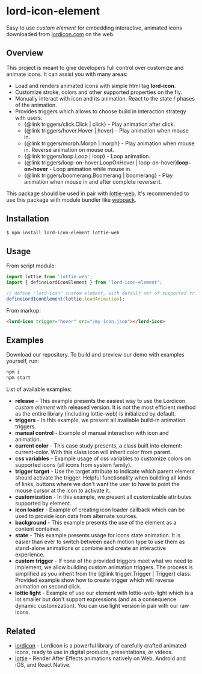 # lord-icon-element

Easy to use _custom element_ for embedding interactive, animated icons downloaded from [lordicon.com](https://lordicon.com/) on the web.

## Overview

This project is meant to give developers full control over customize and animate icons. It can assist you with many areas:

- Load and renders animated icons with simple html tag __lord-icon__.
- Customize stroke, colors and other supported properties on the fly.
- Manually interact with icon and its animation. React to the state / phases of the animation.
- Provides triggers which allows to choose build in interaction strategy with users:
  - {@link triggers/click.Click | click} - Play animation after click.
  - {@link triggers/hover.Hover | hover} - Play animation when mouse in.
  - {@link triggers/morph.Morph | morph} - Play animation when mouse in. Reverse animation on mouse out.
  - {@link triggers/loop.Loop | loop} - Loop animation.
  - {@link triggers/loop-on-hover.LoopOnHover | loop-on-hover}__loop-on-hover__ - Loop animation while mouse in.
  - {@link triggers/boomerang.Boomerang | boomerang} - Play animation when mouse in and after complete reverse it.

This package should be used in pair with [lottie-web](https://www.npmjs.com/package/lottie-web). It's recommended to use this package with module bundler like [webpack](https://www.npmjs.com/package/webpack).

## Installation

```bash
$ npm install lord-icon-element lottie-web
```

## Usage

From script module:

```js
import lottie from 'lottie-web';
import { defineLordIconElement } from 'lord-icon-element';

// define "lord-icon" custom element, with default set of supported triggers and provided animation player
defineLordIconElement(lottie.loadAnimation);
```

From markup:

```html
<lord-icon trigger="hover" src="/my-icon.json"></lord-icon>
```

## Examples

Download our repository. To build and preview our demo with examples yourself, run:

```bash
npm i
npm start
```

List of available examples:

- __release__ - This example presents the easiest way to use the Lordicon _custom element_ with released version. It is not the most efficient method as the entire library (including lottie-web) is initialized by default.
- __triggers__ - In this example, we present all available build-in animation triggers.
- __manual control__ - Example of manual interaction with icon and animation.
- __current color__ - This case study presents, a class built into element: current-color. With this class icon will inherit color from parent.
- __css variables__ - Example usage of css variables to customize colors on supported icons (all icons from system family).
- __trigger target__ - Use the target attribute to indicate which parent element should activate the trigger. Helpful functionality when building all kinds of links, buttons where we don't want the user to have to point the mouse cursor at the icon to activate it.
- __customization__ - In this example, we present all customizable attributes supported by element.
- __icon loader__ - Example of creating icon loader callback which can be used to provide icon data from alternate sources.
- __background__ - This example presents the use of the element as a content container.
- __state__ - This example presents usage for icons state animation. It is easier than ever to switch between each motion type to use them as stand-alone animations or combine and create an interactive experience.
- __custom trigger__ - If none of the provided triggers meet what we need to implement, we allow building custom animation triggers. The process is simplified as you inherit from the {@link trigger.Trigger | Trigger} class. Provided example show how to create trigger which will reverse animation on second click.
- __lottie light__ - Example of use our element with lottie-web-light which is a lot smaller but don't support expressions (and as a consequence dynamic customization). You can use light version in pair with our raw icons.

## Related
- [lordicon](https://lordicon.com/) - Lordicon is a powerful library of carefully crafted animated icons,
ready to use in digital products, presentations, or videos.
- [lottie](http://airbnb.io/lottie) - Render After Effects animations natively on Web, Android and iOS, and React Native.